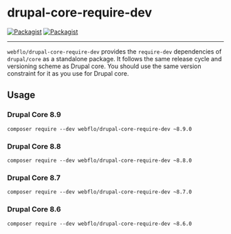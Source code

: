 # drupal-core-require-dev
[![Packagist](https://img.shields.io/packagist/v/webflo/drupal-core-require-dev.svg)](https://packagist.org/packages/webflo/drupal-core-require-dev)
 [![Packagist](https://img.shields.io/packagist/dt/webflo/drupal-core-require-dev.svg)](https://packagist.org/packages/webflo/drupal-core-require-dev)

---

``webflo/drupal-core-require-dev`` provides the ``require-dev`` dependencies of ``drupal/core`` as a standalone package. It follows the same release cycle and versioning scheme as Drupal core. You should use the same version constraint for it as you use for Drupal core.

## Usage

### Drupal Core 8.9

``composer require --dev webflo/drupal-core-require-dev ~8.9.0``

### Drupal Core 8.8

``composer require --dev webflo/drupal-core-require-dev ~8.8.0``

### Drupal Core 8.7

``composer require --dev webflo/drupal-core-require-dev ~8.7.0``

### Drupal Core 8.6

``composer require --dev webflo/drupal-core-require-dev ~8.6.0``
